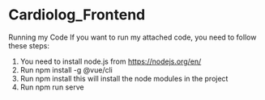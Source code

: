 # Cardiolog_Frontend
Running my Code
If you want to run my attached code, you need to follow these steps:
1. You need to install node.js from https://nodejs.org/en/
2. Run npm install -g @vue/cli
3. Run npm install this will install the node modules in the project
4. Run npm run serve
